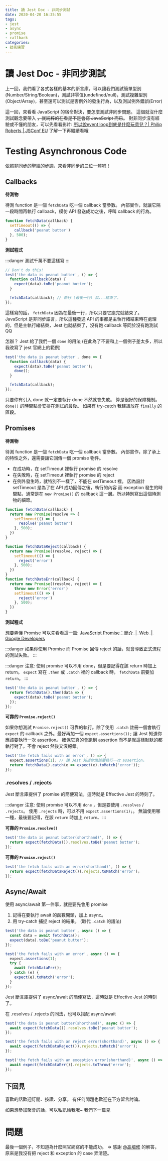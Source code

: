 ```yaml
---
title: 讀 Jest Doc - 非同步測試
date: 2020-04-20 16:35:55
tags:
- jest
- async
- promise
- callback
categories:
- 技術練習
---
```

# 讀 Jest Doc - 非同步測試

上一回，我們看了各式各樣的基本的斷言庫，可以讓我們測試簡單型別(Number/String/Boolean)，測試非零值(undefined/null)，測試複雜型別(Object/Array)，甚至還可以測試是否例外的發生行為，以及測試例外錯誤(Error)

這一回，來看看 JavaScript 的宿命對決，要怎麼測試非同步問題。
這個就沒什麼測試觀念要帶入 ~~，就純粹的在看是不是會寫 JavaScript 而已~~。
對非同步沒有經驗或不懂的朋友，可以先看看影片: [所以說event loop到底是什麼玩意兒？| Philip Roberts | JSConf EU](https://www.youtube.com/watch?v=8aGhZQkoFbQ) 了解一下再繼續看哦

# Testing Asynchronous Code

依照[非同步的聖經](https://medium.com/@peterchang_82818/javascript-es7-async-await-%E6%95%99%E5%AD%B8-703473854f29-tutorial-example-703473854f29)的步調，來看非同步的三位一體吧！

## Callbacks

**待測物**

待測 function 是一個 `fetchData` 吃一個 callback 當參數。
內部實作，就讓它隔一段時間再執行 callback，模仿 API 發送成功之後，呼叫 callback 的行為。

```javascript
function fetchData(callback) {
  setTimeout(() => {
    callback('peanut butter')
  }, 500);
}
```

**測試程式**

:::danger
測試千萬不要這樣寫
:::

```javascript
// Don't do this!
test('the data is peanut butter', () => {
  function callback(data) {
    expect(data).toBe('peanut butter');
  }

  fetchData(callback); // 執行 (最後一行) 就...結束了。
});
```

這樣寫的話， `fetchData` 因為在最後一行，所以只要它跑完就結束了。JavaScript 是非同步語言，所以這種發送 API 的事都是主執行緒結束時在處理的，但是主執行緒結束，Jest 也就結束了，沒有跑 callback 等同於沒有跑測試 QQ

怎辦？ Jest 給了我們一個 `done` 的用法 (在此為了不要和上一個例子差太多，所以我改寫了 jest 官網上的範例)

```javascript
test('the data is peanut butter', done => {
  function callback(data) {
    expect(data).toBe('peanut butter');
    done();
  }

  fetchData(callback);
});
```

只要你有引入 done 就一定要執行 done 不然就會失敗。
算是很好的保障機制。 `done()` 的時間點會安排在測試的最後。
如果有 try-catch 我建議放在 `finally` 的區段。

## Promises

**待測物**

待測 function 是一個 `fetchData` 吃一個 callback 當參數。
內部實作，除了承上的特性之外，還需要讓它回傳一個 promise 物件。

- 在成功時，在 setTimeout 裡執行 promise 的 resolve
- 在失敗時，在 setTimeout 裡執行 promise 的 reject
- 在例外發生時，就特別不一樣了，不能在 setTimeout 裡。
因為設計 setTimeout 是為了在 API 成功回傳之後，執行的內容
而 exception 發生的時間點，通常是在 `new Promise()` 的 callback 這一層。所以特別寫出這個待測物的細節。 

```javascript
function fetchData(callback) {
  return new Promise(resolve => {
    setTimeout(() => {
      resolve('peanut butter')
    }, 500);
  })
}

function fetchDataReject(callback) {
  return new Promise((resolve, reject) => {
    setTimeout(() => {
      reject('error')
    }, 500);
  })
}
function fetchDataErr(callback) {
  return new Promise((resolve, reject) => {
    throw new Error('error')
    setTimeout(() => {
      reject('error')
    }, 500);
  })
}

```

**測試程式**

想要弄懂 Promise 可以先看看這一篇: [JavaScript Promise：簡介  |  Web  |  Google Developers](https://developers.google.com/web/fundamentals/primers/promises?hl=zh-tw)

:::danger
如果你使用 Promise 而 Promise 回傳 reject 的話，就會導致正式流程的測試失敗。
:::

:::danger
注意: 使用 promise 可以不用 done，但是要記得在該 return 時加上 return。
`expect` 寫在 `.then` 或 `.catch` 裡的 callback 時， `fetchData` 前要加 `return`。
:::

```javascript
test('the data is peanut butter', () => {
  return fetchData().then(data => {
    expect(data).toBe('peanut butter');
  });
});
```

**可靠的 `Promise.reject()`**

如果你想測試 `Promise.reject()` 可靠的執行。除了使用 `.catch` 註冊一個會執行 `expect` 的 callback 之外。最好再加一個 `expect.assertions(1);` 讓 Jest 知道你應該要執行一次 assertion。
確保它真的會跑到 assertion 而不是就這樣默默的都執行對了。不會 reject 然後又沒報錯。

```javascript
test('the fetch fails with an error', () => {
  expect.assertions(1); // 讓 Jest 知道你應該要執行一次 assertion。
  return fetchData().catch(e => expect(e).toMatch('error'));
});
```

### .resolves / .rejects

Jest 斷言庫提供了 promise 的簡便寫法，這時就是 Effective Jest 的時刻了。

:::danger
注意: 使用 promise 可以不用 `done` ，但是要使用 `.resolves` / `.rejects`。
使用 `.rejects` 時，可以不用 `expect.assertions(1);`。
無論使用哪一種，最後要記得，在該 `return` 時加上 `return。`
:::

**可靠的 `Promise.resolve()`**

```javascript
test('the data is peanut butter(shorthand)', () => {
  return expect(fetchData()).resolves.toBe('peanut butter');
});
```

**可靠的 `Promise.reject()`**

```javascript
test('the fetch fails with an error(shorthand)', () => {
  return expect(fetchDataReject()).rejects.toMatch('error');
});
```

## Async/Await

使用 async/await 第一件事，就是要先會用 promise

1. 記得在要執行 await 的函數開頭，加上 async。
2. 用 try-catch 捕捉 reject 的結果。 (取代 `.catch` 的語法)

```javascript
test('the data is peanut butter', async () => {
  const data = await fetchData();
  expect(data).toBe('peanut butter');
});

test('the fetch fails with an error', async () => {
  expect.assertions(1);
  try {
    await fetchDataErr();
  } catch (e) {
    expect(e).toMatch('error');
  }
});
```

Jest 斷言庫提供了 async/await 的簡便寫法，這時就是 Effective Jest 的時刻了。

在 .resolves / .rejects 的同法，也可以搭配 async/await

```javascript
test('the data is peanut butter(shorthand)', async () => {
  await expect(fetchData()).resolves.toBe('peanut butter');
});

test('the fetch fails with an reject error(shorthand)', async () => {
  await expect(fetchDataReject()).rejects.toMatch('error');
});

test('the fetch fails with an exception error(shorthand)', async () => {
  await expect(fetchDataErr()).rejects.toThrow('error');
});
```

## 下回見

喜歡的話歡迎訂閱、按讚、分享。
有任何問題也歡迎在下方留言討論。

如果想參加聚會的話，可以私訊給我哦~
我們下一篇見

# 問題

最後一個例子，不知道為什麼照官網寫的不能成功。
=> 感謝 [@高培修](https://www.facebook.com/pskaokao) 的解答，原來是我沒有把 reject 和 exception 的 case 弄清楚。
